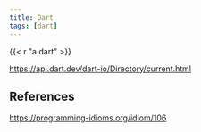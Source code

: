 ```yaml
---
title: Dart
tags: [dart]
---
```


{{< r "a.dart" >}}

<https://api.dart.dev/dart-io/Directory/current.html>

## References

<https://programming-idioms.org/idiom/106>
